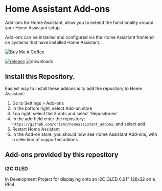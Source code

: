# Home Assistant Add-ons

Add-ons for Home Assistant, allow you to extend the functionality around your Home Assistant setup.

Add-ons can be installed and configured via the Home Assistant frontend on systems that have installed Home Assistant.

<a href="https://www.buymeacoffee.com/jedimeat" target="_blank"><img src="https://www.buymeacoffee.com/assets/img/custom_images/white_img.png" alt="Buy Me A Coffee" style="height: auto !important;width: auto !important;" ></a>

[![release][release-badge]][release-url]
![downloads][downloads-badge]

## Install this Repository.
Easiest way to install these addons is to add the repository to Home Assistant:
1. Go to Settings > Add-ons
2. In the bottom right, select Add-on store
3. Top right, select the 3 dots and select 'Repositories'
4. In the add field enter the repository: ```https://github.com/crismc/homeassistant_addons```, and select add
5. Restart Home Assistant
6. In the Add-on store, you should now see Home Assistant Add-ons, with a selection of supported addons

## Add-ons provided by this repository
### I2C OLED
In Development
Project for displaying onto an I2C OLED 0.91" 128x32 on a RPi4


<!-- Badges -->
[release-badge]: https://img.shields.io/github/v/release/crismc/homeassistant_addons?style=flat-square
[downloads-badge]: https://img.shields.io/github/downloads/crismc/homeassistant_addons/total?style=flat-square
[release-url]: https://github.com/crismc/homeassistant_addons/releases